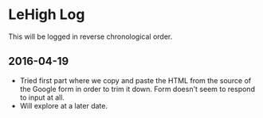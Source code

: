 # LeHigh Log

This will be logged in reverse chronological order.

## 2016-04-19

* Tried first part where we copy and paste the HTML from the source of the
  Google form in order to trim it down. Form doesn't seem to respond to input
  at all.
* Will explore at a later date.
